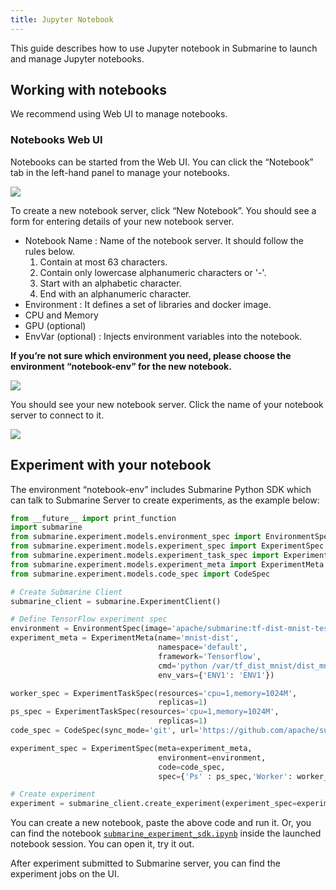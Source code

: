 ```yaml
---
title: Jupyter Notebook
---
```


<!--
Licensed to the Apache Software Foundation (ASF) under one
or more contributor license agreements.  See the NOTICE file
distributed with this work for additional information
regarding copyright ownership.  The ASF licenses this file
to you under the Apache License, Version 2.0 (the
"License"); you may not use this file except in compliance
with the License.  You may obtain a copy of the License at

  http://www.apache.org/licenses/LICENSE-2.0

Unless required by applicable law or agreed to in writing,
software distributed under the License is distributed on an
"AS IS" BASIS, WITHOUT WARRANTIES OR CONDITIONS OF ANY
KIND, either express or implied.  See the License for the
specific language governing permissions and limitations
under the License.
-->

This guide describes how to use Jupyter notebook in Submarine to launch
and manage Jupyter notebooks.

## Working with notebooks

We recommend using Web UI to manage notebooks.

### Notebooks Web UI

Notebooks can be started from the Web UI. You can click the “Notebook” tab in the
left-hand panel to manage your notebooks.

![](/img/notebook-list.png)

To create a new notebook server, click “New Notebook”. You should see a form for entering
details of your new notebook server.

- Notebook Name : Name of the notebook server. It should follow the rules below.
    1. Contain at most 63 characters.
    2. Contain only lowercase alphanumeric characters or '-'.
    3. Start with an alphabetic character.
    4. End with an alphanumeric character.
- Environment : It defines a set of libraries and docker image.
- CPU and Memory
- GPU (optional)
- EnvVar (optional) : Injects environment variables into the notebook.

**If you’re not sure which environment you need, please choose the environment “notebook-env”
for the new notebook.**

![](/img/notebook-form.png)

You should see your new notebook server. Click the name of your notebook server to connect to it.

![](/img/created-notebook.png)

## Experiment with your notebook

The environment “notebook-env” includes Submarine Python SDK which can talk to Submarine Server to
create experiments, as the example below:

```python
from __future__ import print_function
import submarine
from submarine.experiment.models.environment_spec import EnvironmentSpec
from submarine.experiment.models.experiment_spec import ExperimentSpec
from submarine.experiment.models.experiment_task_spec import ExperimentTaskSpec
from submarine.experiment.models.experiment_meta import ExperimentMeta
from submarine.experiment.models.code_spec import CodeSpec

# Create Submarine Client
submarine_client = submarine.ExperimentClient()

# Define TensorFlow experiment spec
environment = EnvironmentSpec(image='apache/submarine:tf-dist-mnist-test-1.0')
experiment_meta = ExperimentMeta(name='mnist-dist',
                                 namespace='default',
                                 framework='Tensorflow',
                                 cmd='python /var/tf_dist_mnist/dist_mnist.py --train_steps=100',
                                 env_vars={'ENV1': 'ENV1'})

worker_spec = ExperimentTaskSpec(resources='cpu=1,memory=1024M',
                                 replicas=1)
ps_spec = ExperimentTaskSpec(resources='cpu=1,memory=1024M',
                                 replicas=1)
code_spec = CodeSpec(sync_mode='git', url='https://github.com/apache/submarine.git')

experiment_spec = ExperimentSpec(meta=experiment_meta,
                                 environment=environment,
                                 code=code_spec,
                                 spec={'Ps' : ps_spec,'Worker': worker_spec})

# Create experiment
experiment = submarine_client.create_experiment(experiment_spec=experiment_spec)

```

You can create a new notebook, paste the above code and run it. Or, you can find the notebook [`submarine_experiment_sdk.ipynb`](https://github.com/apache/submarine/blob/master/submarine-sdk/pysubmarine/example/submarine_experiment_sdk.ipynb) inside the launched notebook session. You can open it, try it out.

After experiment submitted to Submarine server, you can find the experiment jobs on the UI.
